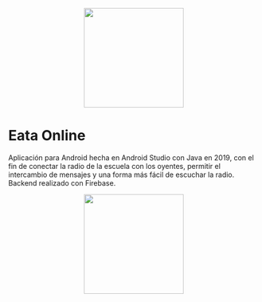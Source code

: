 <p align=center>
  <img src="https://github.com/FacuLL/eata-online/assets/69525757/17a39cb4-e728-4285-9ab2-63a6af269d4e" width="200px" />
</p>

# Eata Online

Aplicación para Android hecha en Android Studio con Java en 2019, con el fin de conectar la radio de la escuela con los oyentes, permitir el intercambio de mensajes y una forma más fácil de escuchar la radio. Backend realizado con Firebase.

<p align=center>
  <img src="https://github.com/FacuLL/eata-online/assets/69525757/4c13cb53-a9f6-4d08-91c7-ef58ba4581a2" width="200px" />
</p>
